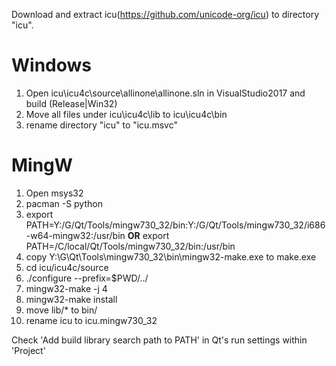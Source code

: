 Download and extract icu(https://github.com/unicode-org/icu) to directory "icu".

# Windows
1. Open icu\icu4c\source\allinone\allinone.sln in VisualStudio2017 and build (Release|Win32)
1. Move all files under icu\icu4c\lib to icu\icu4c\bin
1. rename directory "icu" to "icu.msvc"

# MingW
1. Open msys32
1. pacman -S python
1. export PATH=Y:/G/Qt/Tools/mingw730_32/bin:Y:/G/Qt/Tools/mingw730_32/i686-w64-mingw32:/usr/bin **OR** export PATH=/C/local/Qt/Tools/mingw730_32/bin:/usr/bin
1. copy Y:\G\Qt\Tools\mingw730_32\bin\mingw32-make.exe to make.exe
2. cd icu/icu4c/source
3. ./configure --prefix=$PWD/../
4. mingw32-make -j 4
4. mingw32-make install
5. move lib/* to bin/
6. rename icu to icu.mingw730_32

Check 'Add build library search path to PATH' in Qt's run settings within 'Project'




